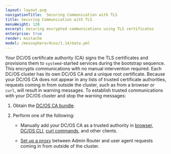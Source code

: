 ```yaml
---
layout: layout.pug
navigationTitle:  Securing Communication with TLS
title: Securing Communication with TLS
menuWeight: 120
excerpt: Securing encrypted communications using TLS certificates
enterprise: true
render: mustache
model: /mesosphere/dcos/1.14/data.yml
---
```

<!-- The source repository for this topic is https://github.com/dcos/dcos-docs-site -->


Your DC/OS certificate authority (CA) signs the TLS certificates and provisions them to `systemd`-started services during the bootstrap sequence. This encrypts communications with no manual intervention required. Each DC/OS cluster has its own DC/OS CA and a unique root certificate. Because your DC/OS CA does not appear in any lists of trusted certificate authorities, requests coming in from outside the cluster, such as from a browser or `curl`, will result in warning messages. To establish trusted communications with your DC/OS cluster and stop the warning messages:

1. Obtain the [DC/OS CA bundle](/mesosphere/dcos/1.14/security/ent/tls-ssl/get-cert/).

1. Perform one of the following:

     - Manually add your DC/OS CA as a trusted authority in [browser](/mesosphere/dcos/1.14/security/ent/tls-ssl/ca-trust-browser/), [DC/OS CLI](/mesosphere/dcos/1.14/security/ent/tls-ssl/ca-trust-cli/), [curl commands](/mesosphere/dcos/1.14/security/ent/tls-ssl/ca-trust-curl/), and other clients.

     - [Set up a proxy](/mesosphere/dcos/1.14/security/ent/tls-ssl/haproxy-adminrouter/) between Admin Router and user agent requests coming in from outside of the cluster.
